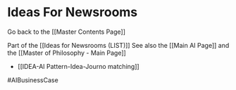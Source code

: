 # Ideas For Newsrooms

Go back to the [[Master Contents Page]]

Part of the [[Ideas for Newsrooms (LIST)]]
See also the [[Main AI Page]] and the [[Master of Philosophy - Main Page]]

- [[IDEA-AI Pattern-Idea-Journo matching]]

#AIBusinessCase 